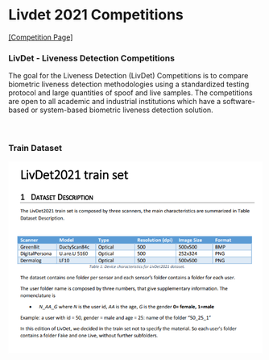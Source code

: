 # Livdet 2021 Competitions

[\[Competition Page\]](https://livdet.org/)<br>

### LivDet - Liveness Detection Competitions
The goal for the Liveness Detection (LivDet) Competitions is to compare biometric liveness detection methodologies using a standardized testing protocol and large quantities of spoof and live samples. The competitions are open to all academic and industrial institutions which have a software-based or system-based biometric liveness detection solution.
<br><br><br>

### Train Dataset
![img1](./images/dataset_scr.PNG)